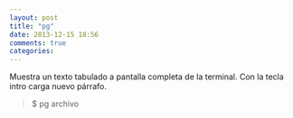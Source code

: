 ```yaml
---
layout: post
title: "pg"
date: 2013-12-15 18:56
comments: true
categories: 
---
```

Muestra un texto tabulado a pantalla completa de la terminal. Con la tecla intro carga nuevo párrafo.

>$ pg archivo 

